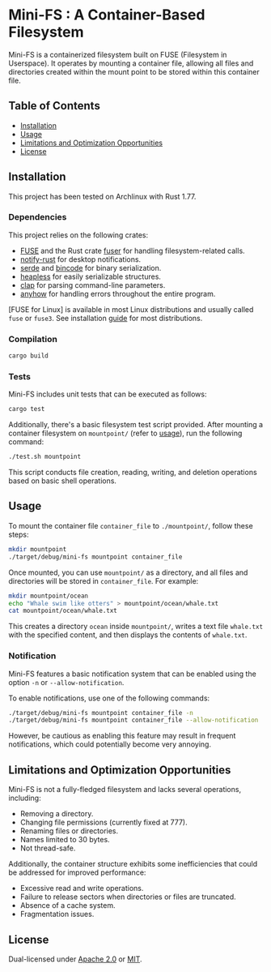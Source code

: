 # Mini-FS : A Container-Based Filesystem

Mini-FS is a containerized filesystem built on FUSE (Filesystem in Userspace).
It operates by mounting a container file, allowing all files and directories
created within the mount point to be stored within this container file.

## Table of Contents

- [Installation](#installation)
- [Usage](#usage)
- [Limitations and Optimization Opportunities](#limitations-and-optimization-opportunities)
- [License](#license)

## Installation
This project has been tested on Archlinux with Rust 1.77.

### Dependencies
This project relies on the following crates:
- [FUSE](https://github.com/libfuse/libfuse) and the Rust crate [fuser](https://github.com/cberner/fuser) for handling filesystem-related calls.
- [notify-rust](https://github.com/hoodie/notify-rust) for desktop notifications.
- [serde](https://github.com/serde-rs/serde) and [bincode](https://github.com/bincode-org/bincode) for binary serialization.
- [heapless](https://github.com/rust-embedded/heapless) for easily serializable structures.
- [clap](https://github.com/clap-rs/clap) for parsing command-line parameters.
- [anyhow](https://github.com/dtolnay/anyhow) for handling errors throughout the entire program.


[FUSE for Linux] is available in most Linux distributions and usually called `fuse` or `fuse3`. See installation [guide](https://github.com/cberner/fuser?tab=readme-ov-file#dependencies) for most distributions.

### Compilation

```sh
cargo build
```

### Tests
Mini-FS includes unit tests that can be executed as follows:
```sh
cargo test
```

Additionally, there's a basic filesystem test script provided. After mounting a
container filesystem on `mountpoint/` (refer to [usage](#usage)), run the
following command:
```sh
./test.sh mountpoint
```

This script conducts file creation, reading, writing, and deletion operations based on basic shell operations.

## Usage
To mount the container file `container_file` to `./mountpoint/`, follow these steps:
```sh
mkdir mountpoint
./target/debug/mini-fs mountpoint container_file
```

Once mounted, you can use `mountpoint/` as a directory, and all files and directories will be stored in `container_file`.
For example:
```sh
mkdir mountpoint/ocean
echo "Whale swim like otters" > mountpoint/ocean/whale.txt
cat mountpoint/ocean/whale.txt
```
This creates a directory `ocean` inside `mountpoint/`, writes a text file `whale.txt` with the specified content, and then displays the contents of `whale.txt`.

### Notification
Mini-FS features a basic notification system that can be enabled using the option `-n` or `--allow-notification`.

To enable notifications, use one of the following commands:
```sh
./target/debug/mini-fs mountpoint container_file -n
./target/debug/mini-fs mountpoint container_file --allow-notification
```
However, be cautious as enabling this feature may result in frequent notifications, which could potentially become very annoying.

## Limitations and Optimization Opportunities
Mini-FS is not a fully-fledged filesystem and lacks several operations, including:

- Removing a directory.
- Changing file permissions (currently fixed at 777).
- Renaming files or directories.
- Names limited to 30 bytes.
- Not thread-safe.

Additionally, the container structure exhibits some inefficiencies that could be addressed for improved performance:

- Excessive read and write operations.
- Failure to release sectors when directories or files are truncated.
- Absence of a cache system.
- Fragmentation issues.

## License
Dual-licensed under [Apache 2.0](LICENSE-APACHE) or [MIT](LICENSE-MIT).
